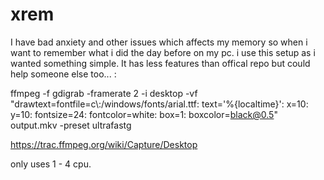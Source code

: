 # xrem
I have bad anxiety and other issues which affects my memory so when i want to remember what i did the day before on my pc. i use this setup as i wanted something simple. It has less features than offical repo but could help someone else too... :



ffmpeg -f gdigrab -framerate 2 -i desktop -vf "drawtext=fontfile=c\\:/windows/fonts/arial.ttf: text='%{localtime}': x=10: y=10: fontsize=24: fontcolor=white: box=1: boxcolor=black@0.5" output.mkv -preset ultrafastg

https://trac.ffmpeg.org/wiki/Capture/Desktop

only uses 1 - 4 cpu.
